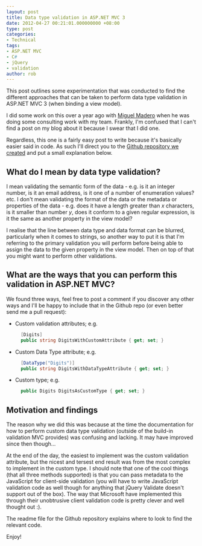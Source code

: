 ```yaml
---
layout: post
title: Data type validation in ASP.NET MVC 3
date: 2012-04-27 00:21:01.000000000 +08:00
type: post
categories:
- Technical
tags:
- ASP.NET MVC
- C#
- jQuery
- validation
author: rob
---
```



This post outlines some experimentation that was conducted to find the different approaches that can be taken to perform data type validation in ASP.NET MVC 3 (when binding a view model).



I did some work on this over a year ago with [Miguel Madero](http://miguelmadero.blogspot.com.au/) when he was doing some consulting work with my team. Frankly, I'm confused that I can't find a post on my blog about it because I swear that I did one.



Regardless, this one is a fairly easy post to write because it's basically easier said in code. As such I'll direct you to the [Github repository we created](https://github.com/robdmoore/MVC3CustomValidation) and put a small explanation below.


## What do I mean by data type validation?


I mean validating the semantic form of the data - e.g. is it an integer number, is it an email address, is it one of a number of enumeration values? etc. I don't mean validating the format of the data or the metadata or properties of the data - e.g. does it have a length greater than *x* characters, is it smaller than number *y*, does it conform to a given regular expression, is it the same as another property in the view model?



I realise that the line between data type and data format can be blurred, particularly when it comes to strings, so another way to put it is that I'm referring to the primary validation you will perform before being able to assign the data to the given property in the view model. Then on top of that you might want to perform other validations.


## What are the ways that you can perform this validation in ASP.NET MVC?


We found three ways, feel free to post a comment if you discover any other ways and I'll be happy to include that in the Github repo (or even better send me a pull request):


- Custom validation attributes; e.g.
  ```csharp
    [Digits]
    public string DigitsWithCustomAttribute { get; set; }
  ```
- Custom Data Type attribute; e.g.
  ```csharp
    [DataType("Digits")]
    public string DigitsWithDataTypeAttribute { get; set; }
  ```
- Custom type; e.g.
  ```csharp
    public Digits DigitsAsCustomType { get; set; }
  ```


## Motivation and findings


The reason why we did this was because at the time the documentation for how to perform custom data type validation (outside of the build-in validation MVC provides) was confusing and lacking. It may have improved since then though...



At the end of the day, the easiest to implement was the custom validation attribute, but the nicest and tersest end result was from the most complex to implement in the custom type. I should note that one of the cool things (that all three methods supported) is that you can pass metadata to the JavaScript for client-side validation (you will have to write JavaScript validation code as well though for anything that jQuery Validate doesn't support out of the box). The way that Microsoft have implemented this through their unobtrusive client validation code is pretty clever and well thought out :).



The readme file for the Github repository explains where to look to find the relevant code.



Enjoy!

